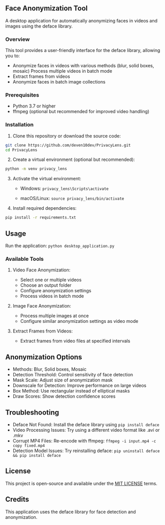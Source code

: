 ## Face Anonymization Tool
A desktop application for automatically anonymizing faces in videos and images using the deface library.

### Overview
This tool provides a user-friendly interface for the deface library, allowing you to:

- Anonymize faces in videos with various methods (blur, solid boxes, mosaic)
Process multiple videos in batch mode
- Extract frames from videos
- Anonymize faces in batch image collections

### Prerequisites
- Python 3.7 or higher
- ffmpeg (optional but recommended for improved video handling)

### Installation
1. Clone this repository or download the source code:
```bash
git clone https://github.com/deven10dev/PrivacyLens.git
cd PrivacyLens
```

2. Create a virtual environment (optional but recommended):
```bash
python -m venv privacy_lens
```

3. Activate the virtual environment:
    - Windows:
    `privacy_lens\Scripts\activate`

    - macOS/Linux:
    `source privacy_lens/bin/activate`

4. Install required dependencies:
```bash
pip install -r requirements.txt
```

## Usage
Run the application:
`python desktop_application.py`

### Available Tools
1. Video Face Anonymization:
    - Select one or multiple videos
    - Choose an output folder
    - Configure anonymization settings
    - Process videos in batch mode

2. Image Face Anonymization:
    - Process multiple images at once
    - Configure similar anonymization settings as video mode

3. Extract Frames from Videos:
    - Extract frames from video files at specified intervals

## Anonymization Options
- Methods: Blur, Solid boxes, Mosaic
- Detection Threshold: Control sensitivity of face detection
- Mask Scale: Adjust size of anonymization mask
- Downscale for Detection: Improve performance on large videos
- Box Method: Use rectangular instead of elliptical masks
- Draw Scores: Show detection confidence scores

## Troubleshooting
- Deface Not Found: Install the deface library using `pip install deface`
- Video Processing Issues: Try using a different video format like .avi or .mkv
- Corrupt MP4 Files: Re-encode with ffmpeg: `ffmpeg -i input.mp4 -c copy fixed.mp4`
- Detection Model Issues: Try reinstalling deface: `pip uninstall deface && pip install deface`

## License
This project is open-source and available under the [MIT LICENSE](LICENSE) terms.

## Credits
This application uses the deface library for face detection and anonymization.